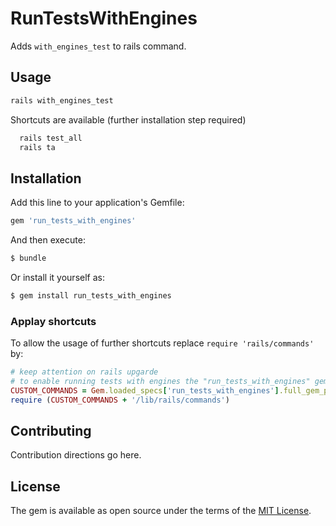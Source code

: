 # RunTestsWithEngines
Adds `with_engines_test` to rails command.

## Usage
```bash
rails with_engines_test
```

Shortcuts are available (further installation step required)
```bash
  rails test_all
  rails ta
```

## Installation
Add this line to your application's Gemfile:

```ruby
gem 'run_tests_with_engines'
```

And then execute:
```bash
$ bundle
```

Or install it yourself as:
```bash
$ gem install run_tests_with_engines
```

### Applay shortcuts
To allow the usage of further shortcuts replace `require 'rails/commands'` by:

```ruby
# keep attention on rails upgarde
# to enable running tests with engines the "run_tests_with_engines" gem is used
CUSTOM_COMMANDS = Gem.loaded_specs['run_tests_with_engines'].full_gem_path
require (CUSTOM_COMMANDS + '/lib/rails/commands')
```

## Contributing
Contribution directions go here.

## License
The gem is available as open source under the terms of the [MIT License](http://opensource.org/licenses/MIT).
